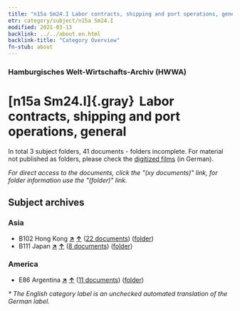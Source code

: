 ```yaml
---
title: "n15a Sm24.I Labor contracts, shipping and port operations, general"
etr: category/subject/n15a Sm24.I
modified: 2021-03-13
backlink: ../../about.en.html
backlink-title: "Category Overview"
fn-stub: about
---
```


### Hamburgisches Welt-Wirtschafts-Archiv (HWWA)
# [n15a Sm24.I]{.gray}&#8201; Labor contracts, shipping and port operations, general&#160; 





In total 3 subject folders, 41 documents - folders incomplete.
For material not published as folders, please check the [digitized films](/film/h1_sh) (in German).

_For direct access to the documents, click the "(xy documents)" link, for folder information use the "(folder)" link._

## Subject archives



### Asia

- B102 Hong Kong [**&nearr;**](../../../geo/i/141268/about.en.html "Hong Kong (all folders)") [**&uarr;**](../../../geo/about.en.html#B102 "Country category system") (<a href="https://pm20.zbw.eu/dfgview/sh/141268,145227" title="about: Hong Kong : Labor contracts, shipping and port operations, general" target="_blank">22 documents</a>) ([folder](../../../../folder/sh/1412xx/141268/1452xx/145227/about.en.html))
- B111 Japan [**&nearr;**](../../../geo/i/141272/about.en.html "Japan (all folders)") [**&uarr;**](../../../geo/about.en.html#B111 "Country category system") (<a href="https://pm20.zbw.eu/dfgview/sh/141272,145227" title="about: Japan : Labor contracts, shipping and port operations, general" target="_blank">8 documents</a>) ([folder](../../../../folder/sh/1412xx/141272/1452xx/145227/about.en.html))

### America

- E86 Argentina [**&nearr;**](../../../geo/i/141692/about.en.html "Argentina (all folders)") [**&uarr;**](../../../geo/about.en.html#E86 "Country category system") (<a href="https://pm20.zbw.eu/dfgview/sh/141692,145227" title="about: Argentina : Labor contracts, shipping and port operations, general" target="_blank">11 documents</a>) ([folder](../../../../folder/sh/1416xx/141692/1452xx/145227/about.en.html))


_* The English category label is an unchecked automated translation of the German label._

